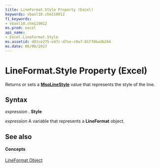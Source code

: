 ```yaml
---
title: LineFormat.Style Property (Excel)
keywords: vbaxl10.chm110012
f1_keywords:
- vbaxl10.chm110012
ms.prod: excel
api_name:
- Excel.LineFormat.Style
ms.assetid: d01ce275-e47c-d7ce-c9a7-01f70badb244
ms.date: 06/08/2017
---
```



# LineFormat.Style Property (Excel)

Returns or sets a  **[MsoLineStyle](http://msdn.microsoft.com/library/888c4d9c-a20d-f71a-faa9-8ea0275efd4e%28Office.15%29.aspx)** value that represents the style of the line.


## Syntax

 _expression_ . **Style**

 _expression_ A variable that represents a **LineFormat** object.


## See also


#### Concepts


[LineFormat Object](lineformat-object-excel.md)

